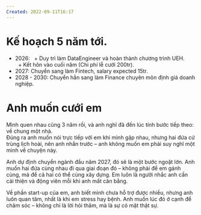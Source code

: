 ```yaml
---
Created: 2022-09-11T16:17
---
```

# Kế hoạch 5 năm tới.  
+ 2026:
  + Duy trì làm DataEngineer và hoàn thành chương trình UEH.  
  + Kết hôn vào cuối năm (Chi phí lễ cưới 200tr).  
+ 2027: Chuyển sang làm Fintech, salary expected 15tr.
+ 2028 - 2030: Chuyển hẳn sang làm Finance chuyên môn định giá doanh nghiệp.
# Anh muốn cưới em
Mình quen nhau cũng 3 năm rồi, và anh nghĩ đã đến lúc tính bước tiếp theo: về chung một nhà.  
Đúng ra anh muốn nói trực tiếp với em khi mình gặp nhau, nhưng hai đứa cứ trùng lịch hoài, nên anh nhắn trước – anh không muốn em phải suy nghĩ một mình về chuyện này.

Anh dự định chuyển ngành đầu năm 2027, đó sẽ là một bước ngoặt lớn. Anh muốn hai đứa cùng nhau đi qua giai đoạn đó – không phải để em gánh cùng, mà để cả hai có thể cùng xây dựng. Em luôn là người nhắc anh cần cải thiện và động viên mỗi khi anh mất cân bằng.

Về phần start-up của em, anh biết mình chưa hỗ trợ được nhiều, nhưng anh luôn quan tâm, nhất là khi em stress hay bệnh. Anh muốn lúc đó ở cạnh để chăm sóc – không chỉ là lời hỏi thăm, mà là sự có mặt thật sự.